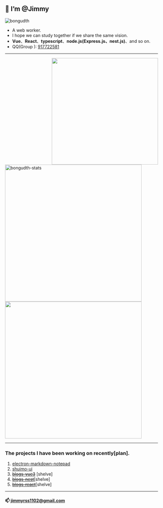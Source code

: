 
## 👋 I’m @Jimmy

 <img src="https://komarev.com/ghpvc/?username=RSS1102&label=Profile%20views&color=f69673&style=flat" alt="bongudth" />
  
* A web worker.
* I hope we can study together if we share the same vision.
* **Vue**、**React**、**typescript**、**node.js(Express.js、nest.js)**、and so on.
* QQ(Group ): <a href="https://jq.qq.com/?_wv=1027&k=S3dfwlRT">917722581</a>

---

<img align="right" width="350" src="https://pic.rmb.bdstatic.com/bjh/down/99b15364feac6f5cb587e8884b4361cc.gif" />

<img width="450" src="https://github-readme-stats.vercel.app/api/top-langs?username=RSS1102&show_icons=true&locale=en&layout=compact&line_height=20&title_color=f69673" alt="bongudth-stats" />
<img width="450" src="https://github-readme-stats.vercel.app/api?username=RSS1102&show_icons=true&hide_border=false&line_height=20&title_color=f69673&icon_color=e2a7a2&show_owner=true" />

---
### The projects I have been working on recently[plan].
1. [electron-markdown-notepad](https://github.com/RSS1102/electron-markdown-notepad)
2. [shuimo-ui](https://github.com/janghood/shuimo-ui)
3. ~~[blogs-vue3](https://github.com/RSS1102/blogs-vue3)~~ [shelve]
4. ~~[blogs-nest](https://github.com/RSS1102/blogs-nest)~~[shelve]
5. ~~[blogs-react](https://github.com/RSS1102/blogs-react)~~[shelve]

---

#### 📫 jimmyrss1102@gmail.com


